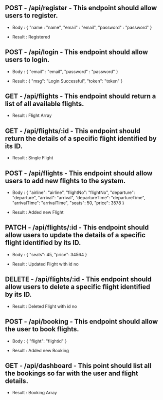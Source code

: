 ## POST - /api/register - This endpoint should allow users to register.

* Body : {
    "name       :   "name",
    "email"     :   "email",
    "password"  :   "password"
}

* Result : Registered


## POST - /api/login - This endpoint should allow users to login.

* Body : {
    "email"     :   "email",
    "password"  :   "password"
}

* Result : {
  "msg": "Login Successful",
  "token": "token"
}


## GET - /api/flights - This endpoint should return a list of all available flights.

* Result : Flight Array


## GET - /api/flights/:id - This endpoint should return the details of a specific flight identified by its ID.

* Result : Single Flight


## POST - /api/flights - This endpoint should allow users to add new flights to the system.


* Body : {
    "airline": "airline",
    "flightNo": "flightNo",
    "departure": "departure",
    "arrival": "arrival",
    "departureTime": "departureTime",
    "arrivalTime": "arrivalTime",
    "seats": 50,
    "price": 3578
}

* Result : Added new Flight


## PATCH - /api/flights/:id - This endpoint should allow users to update the details of a specific flight identified by its ID.

* Body : {
    "seats": 45,
    "price": 34564
}

* Result : Updated Flight with id no


## DELETE - /api/flights/:id - This endpoint should allow users to delete a specific flight identified by its ID.

* Result : Deleted Flight with id no

## POST - /api/booking - This endpoint should allow the user to book flights. 

* Body : {
  "flight": "flightid"
}

* Result : Added new Booking


## GET - /api/dashboard - This point should list all the bookings so far with the user and flight details.


* Result : Booking Array
